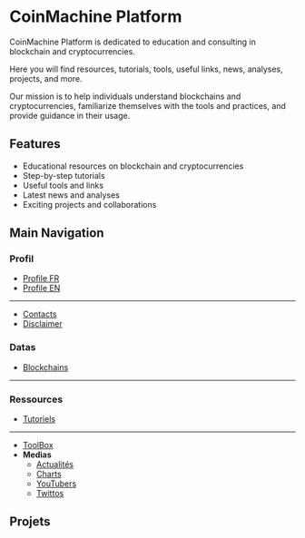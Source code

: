 # CoinMachine Platform

CoinMachine Platform is dedicated to education and consulting in blockchain and cryptocurrencies.

Here you will find resources, tutorials, tools, useful links, news, analyses, projects, and more.

Our mission is to help individuals understand blockchains and cryptocurrencies, familiarize themselves with the tools and practices, and provide guidance in their usage.

## Features

- Educational resources on blockchain and cryptocurrencies
- Step-by-step tutorials
- Useful tools and links
- Latest news and analyses
- Exciting projects and collaborations

## Main Navigation

### Profil
- [Profile FR](profile_fr_link)
- [Profile EN](profile_en_link)
- ---
- [Contacts](contacts_link)
- [Disclaimer](disclaimer_link)

### Datas
- [Blockchains](blockchains_link)
- ---
<!-- Protocols -->
<!-- Exchanges -->

### Ressources
- [Tutoriels](tutorials_link)
- ---
- [ToolBox](toolbox_link)
- **Medias**
  - [Actualités](news_link)
  - [Charts](charts_link)
  - [YouTubers](youtubers_link)
  - [Twittos](twittos_link)

## Projets